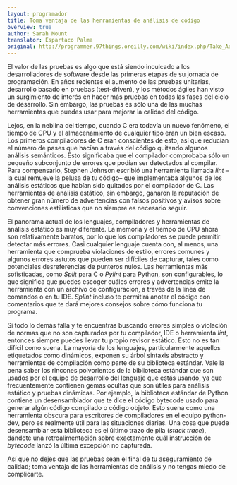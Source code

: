 ```yaml
---
layout: programador
title: Toma ventaja de las herramientas de análisis de código
overview: true
author: Sarah Mount
translator: Espartaco Palma
original: http://programmer.97things.oreilly.com/wiki/index.php/Take_Advantage_of_Code_Analysis_Tools
---
```


El valor de las pruebas es algo que está siendo inculcado a los
desarrolladores de software desde las primeras etapas de su jornada de
programación. En años recientes el aumento de las pruebas unitarias,
desarrollo basado en pruebas (test-driven), y los métodos ágiles han
visto un surgimiento de interés en hacer más pruebas en todas las fases
del ciclo de desarrollo. Sin embargo, las pruebas es sólo una de las
muchas herramientas que puedes usar para mejorar la calidad del código.

Lejos, en la neblina del tiempo, cuando C era todavía un nuevo fenómeno,
el tiempo de CPU y el almacenamiento de cualquier tipo eran un bien
escaso. Los primeros compiladores de C eran conscientes de esto, así que
reducían el número de pases que hacían a través del código quitando
algunos análisis semánticos. Esto significaba que el compilador
comprobaba sólo un pequeño subconjunto de errores que podían ser
detectados al compilar. Para compensarlo, Stephen Johnson escribió una
herramienta llamada _lint_ –la cual remueve la pelusa de tu código– que
implementaba algunos de los análisis estáticos que habían sido quitados
por el compilador de C. Las herramientas de análisis estático, sin
embargo, ganaron la reputación de obtener gran número de advertencias
con falsos positivos y avisos sobre convenciones estilísticas que no
siempre es necesario seguir.

El panorama actual de los lenguajes, compiladores y herramientas de
análisis estático es muy diferente. La memoria y el tiempo de CPU ahora
son relativamente baratos, por lo que los compiladores se puede permitir
detectar más errores. Casi cualquier lenguaje cuenta con, al menos, una
herramienta que comprueba violaciones de estilo, errores comunes y
algunos errores astutos que pueden ser difíciles de capturar, tales como
potenciales desreferencias de punteros nulos. Las herramientas más
sofisticadas, como _Split_ para C o _Pylint_ para Python, son
configurables, lo que significa que puedes escoger cuáles errores y
advertencias emite la herramienta con un archivo de configuración, a
través de la línea de comandos o en tu IDE. _Splint_ incluso te
permitirá anotar el código con comentarios que te dará mejores consejos
sobre cómo funciona tu programa.

Si todo lo demás falla y te encuentras buscando errores simples o
violación de normas que no son capturados por tu compilador, IDE o
herramienta _lint_, entonces siempre puedes llevar tu propio revisor
estático. Esto no es tan difícil como suena. La mayoría de los
lenguajes, particularmente aquellos etiquetados como dinámicos, exponen
su árbol sintaxis abstracto y herramientas de compilación como parte de
su biblioteca estándar. Vale la pena saber los rincones polvorientos de
la biblioteca estándar que son usados por el equipo de desarrollo del
lenguaje que estás usando, ya que frecuentemente contienen gemas ocultas
que son útiles para análisis estático y pruebas dinámicas. Por ejemplo,
la biblioteca estándar de Python contiene un desensamblador que te dice
el código bytecode usado para generar algún código compilado o código
objeto. Esto suena como una herramienta obscura para escritores de
compiladores en el equipo python-dev, pero es realmente útil para las
situaciones diarias. Una cosa que puede desensamblar esta biblioteca es
el último trazo de pila (_stack trace_), dándote una retroalimentación
sobre exactamente cuál instrucción de _bytecode_ lanzó la última
excepción no capturada.

Así que no dejes que las pruebas sean el final de tu aseguramiento de
calidad; toma ventaja de las herramientas de análisis y no tengas miedo
de complicarte.

